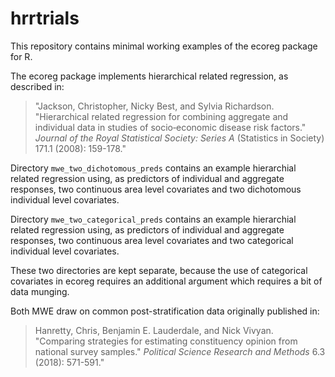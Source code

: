 # hrrtrials

This repository contains minimal working examples of the ecoreg package for R.

The ecoreg package implements hierarchical related regression, as described in:

> "Jackson, Christopher, Nicky Best, and Sylvia
> Richardson. "Hierarchical related regression for combining aggregate
> and individual data in studies of socio‐economic disease risk
> factors." *Journal of the Royal Statistical Society: Series A*
> (Statistics in Society) 171.1 (2008): 159-178."

Directory `mwe_two_dichotomous_preds` contains an example
hierarchial related regression using, as predictors of individual and
aggregate responses, two continuous area level covariates and two
dichotomous individual level covariates.

Directory `mwe_two_categorical_preds` contains an example
hierarchial related regression using, as predictors of individual and
aggregate responses, two continuous area level covariates and two
categorical individual level covariates.

These two directories are kept separate, because the use of
categorical covariates in ecoreg requires an additional argument which
requires a bit of data munging.

Both MWE draw on common post-stratification data originally published in:

> Hanretty, Chris, Benjamin E. Lauderdale, and Nick
> Vivyan. "Comparing strategies for estimating constituency opinion
> from national survey samples." *Political Science Research and
> Methods* 6.3 (2018): 571-591."
